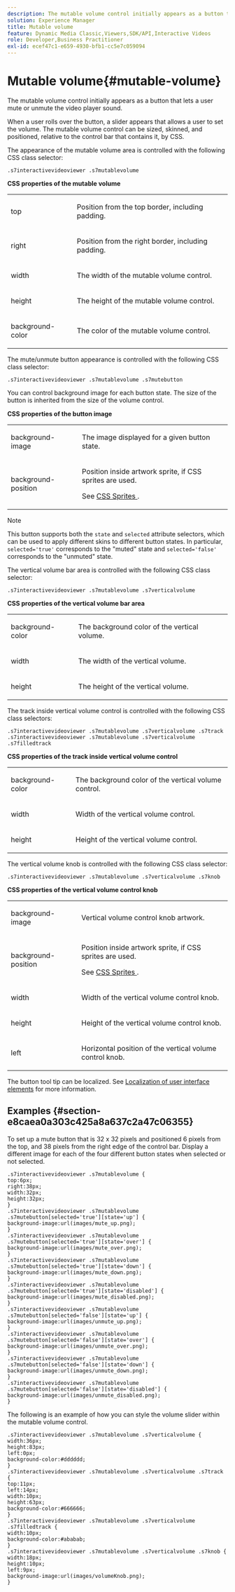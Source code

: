 ```yaml
---
description: The mutable volume control initially appears as a button that lets a user mute or unmute the video player sound.
solution: Experience Manager
title: Mutable volume
feature: Dynamic Media Classic,Viewers,SDK/API,Interactive Videos
role: Developer,Business Practitioner
exl-id: ecef47c1-e659-4930-bfb1-cc5e7c059094
---
```

# Mutable volume{#mutable-volume}

The mutable volume control initially appears as a button that lets a user mute or unmute the video player sound.

<!--<a id="section_061E550C1C1D4DB2BD663A898895B38C"></a>-->

When a user rolls over the button, a slider appears that allows a user to set the volume. The mutable volume control can be sized, skinned, and positioned, relative to the control bar that contains it, by CSS.

The appearance of the mutable volume area is controlled with the following CSS class selector:

```
.s7interactivevideoviewer .s7mutablevolume
```

**CSS properties of the mutable volume**

<table id="table_C48C56E696304C9BAFEE71BA9EA9A174"> 
 <tbody> 
  <tr> 
   <td colname="col1"> <p> <span class="codeph"> top </span> </p> </td> 
   <td colname="col2"> <p> Position from the top border, including padding. </p> </td> 
  </tr> 
  <tr> 
   <td colname="col1"> <p> <span class="codeph"> right </span> </p> </td> 
   <td colname="col2"> <p> Position from the right border, including padding. </p> </td> 
  </tr> 
  <tr> 
   <td colname="col1"> <p> <span class="codeph"> width </span> </p> </td> 
   <td colname="col2"> <p> The width of the mutable volume control. </p> </td> 
  </tr> 
  <tr> 
   <td colname="col1"> <p> <span class="codeph"> height </span> </p> </td> 
   <td colname="col2"> <p>The height of the mutable volume control. </p> </td> 
  </tr> 
  <tr> 
   <td colname="col1"> <p> <span class="codeph"> background-color </span> </p> </td> 
   <td colname="col2"> <p> The color of the mutable volume control. </p> </td> 
  </tr> 
 </tbody> 
</table>

The mute/unmute button appearance is controlled with the following CSS class selector:

```
.s7interactivevideoviewer .s7mutablevolume .s7mutebutton
```

You can control background image for each button state. The size of the button is inherited from the size of the volume control.

**CSS properties of the button image**

<table id="table_46903DCACF314426B67783167ADF7715"> 
 <tbody> 
  <tr> 
   <td colname="col1"> <p> <span class="codeph"> background-image </span> </p> </td> 
   <td colname="col2"> <p> The image displayed for a given button state. </p> </td> 
  </tr> 
  <tr> 
   <td colname="col1"> <p> <span class="codeph"> background-position </span> </p> </td> 
   <td colname="col2"> <p> Position inside artwork sprite, if CSS sprites are used. </p> <p>See <a href="../../../c-html5-aem-asset-viewers/c-html5-aem-int-video/c-html5-aem-int-video-customizingviewer/c-html5-aem-int-video-customizingviewer.md#section-9b6d8d601cb441d08214dada7bb4eddc" format="dita" scope="local"> CSS Sprites </a>. </p> </td> 
  </tr> 
 </tbody> 
</table>

>[!NOTE]
>
>This button supports both the `state` and `selected` attribute selectors, which can be used to apply different skins to different button states. In particular, `selected='true'` corresponds to the "muted" state and `selected='false'` corresponds to the "unmuted" state.

The vertical volume bar area is controlled with the following CSS class selector:

```
.s7interactivevideoviewer .s7mutablevolume .s7verticalvolume
```

**CSS properties of the vertical volume bar area**

<table id="table_966826FB81114362A8D81D1EED38D512"> 
 <tbody> 
  <tr> 
   <td colname="col1"> <p> <span class="codeph"> background-color </span> </p> </td> 
   <td colname="col2"> <p> The background color of the vertical volume. </p> </td> 
  </tr> 
  <tr> 
   <td colname="col1"> <p> <span class="codeph"> width </span> </p> </td> 
   <td colname="col2"> <p> The width of the vertical volume. </p> </td> 
  </tr> 
  <tr> 
   <td colname="col1"> <p> <span class="codeph"> height </span> </p> </td> 
   <td colname="col2"> <p> The height of the vertical volume. </p> </td> 
  </tr> 
 </tbody> 
</table>

The track inside vertical volume control is controlled with the following CSS class selectors:

```
.s7interactivevideoviewer .s7mutablevolume .s7verticalvolume .s7track 
.s7interactivevideoviewer .s7mutablevolume .s7verticalvolume .s7filledtrack
```

**CSS properties of the track inside vertical volume control**

<table id="table_21E9AD3FBC8C4437BA02E5CD1BF7E831"> 
 <tbody> 
  <tr> 
   <td colname="col1"> <p> <span class="codeph"> background-color </span> </p> </td> 
   <td colname="col2"> <p> The background color of the vertical volume control. </p> </td> 
  </tr> 
  <tr> 
   <td colname="col1"> <p> <span class="codeph"> width </span> </p> </td> 
   <td colname="col2"> <p>Width of the vertical volume control. </p> </td> 
  </tr> 
  <tr> 
   <td colname="col1"> <p> <span class="codeph"> height </span> </p> </td> 
   <td colname="col2"> <p>Height of the vertical volume control. </p> </td> 
  </tr> 
 </tbody> 
</table>

The vertical volume knob is controlled with the following CSS class selector:

```
.s7interactivevideoviewer .s7mutablevolume .s7verticalvolume .s7knob
```

**CSS properties of the vertical volume control knob**

<table id="table_709D64AF815341A5B50ED72CCB350F2E"> 
 <tbody> 
  <tr> 
   <td colname="col1"> <p> <span class="codeph"> background-image </span> </p> </td> 
   <td colname="col2"> <p> Vertical volume control knob artwork. </p> </td> 
  </tr> 
  <tr> 
   <td colname="col1"> <p> <span class="codeph"> background-position </span> </p> </td> 
   <td colname="col2"> <p> Position inside artwork sprite, if CSS sprites are used. </p> <p>See <a href="../../../c-html5-aem-asset-viewers/c-html5-aem-int-video/c-html5-aem-int-video-customizingviewer/c-html5-aem-int-video-customizingviewer.md#section-9b6d8d601cb441d08214dada7bb4eddc" format="dita" scope="local"> CSS Sprites </a>. </p> </td> 
  </tr> 
  <tr> 
   <td colname="col1"> <p> <span class="codeph"> width </span> </p> </td> 
   <td colname="col2"> <p>Width of the vertical volume control knob. </p> </td> 
  </tr> 
  <tr> 
   <td colname="col1"> <p> <span class="codeph"> height </span> </p> </td> 
   <td colname="col2"> <p>Height of the vertical volume control knob. </p> </td> 
  </tr> 
  <tr> 
   <td colname="col1"> <p> <span class="codeph"> left </span> </p> </td> 
   <td colname="col2"> <p>Horizontal position of the vertical volume control knob. </p> </td> 
  </tr> 
 </tbody> 
</table>

The button tool tip can be localized. See [Localization of user interface elements](../../../c-html5-aem-asset-viewers/c-html5-aem-int-video/c-html5-aem-int-video-viewer-localization.md#concept-cbfc39344c494eb7b9f6a272cff0cc74) for more information.

## Examples {#section-e8caea0a303c425a8a637c2a47c06355}

To set up a mute button that is 32 x 32 pixels and positioned 6 pixels from the top, and 38 pixels from the right edge of the control bar. Display a different image for each of the four different button states when selected or not selected.

```
.s7interactivevideoviewer .s7mutablevolume { 
top:6px; 
right:38px; 
width:32px; 
height:32px; 
} 
.s7interactivevideoviewer .s7mutablevolume .s7mutebutton[selected='true'][state='up'] { 
background-image:url(images/mute_up.png); 
} 
.s7interactivevideoviewer .s7mutablevolume .s7mutebutton[selected='true'][state='over'] { 
background-image:url(images/mute_over.png); 
} 
.s7interactivevideoviewer .s7mutablevolume .s7mutebutton[selected='true'][state='down'] { 
background-image:url(images/mute_down.png); 
} 
.s7interactivevideoviewer .s7mutablevolume .s7mutebutton[selected='true'][state='disabled'] { 
background-image:url(images/mute_disabled.png); 
} 
.s7interactivevideoviewer .s7mutablevolume .s7mutebutton[selected='false'][state='up'] { 
background-image:url(images/unmute_up.png); 
} 
.s7interactivevideoviewer .s7mutablevolume .s7mutebutton[selected='false'][state='over'] { 
background-image:url(images/unmute_over.png); 
} 
.s7interactivevideoviewer .s7mutablevolume .s7mutebutton[selected='false'][state='down'] { 
background-image:url(images/unmute_down.png); 
} 
.s7interactivevideoviewer .s7mutablevolume .s7mutebutton[selected='false'][state='disabled'] { 
background-image:url(images/unmute_disabled.png); 
}
```

The following is an example of how you can style the volume slider within the mutable volume control.

```
.s7interactivevideoviewer .s7mutablevolume .s7verticalvolume { 
width:36px; 
height:83px; 
left:0px; 
background-color:#dddddd; 
} 
.s7interactivevideoviewer .s7mutablevolume .s7verticalvolume .s7track { 
top:11px; 
left:14px; 
width:10px; 
height:63px; 
background-color:#666666; 
} 
.s7interactivevideoviewer .s7mutablevolume .s7verticalvolume .s7filledtrack { 
width:10px; 
background-color:#ababab; 
} 
.s7interactivevideoviewer .s7mutablevolume .s7verticalvolume .s7knob { 
width:18px; 
height:10px; 
left:9px; 
background-image:url(images/volumeKnob.png); 
}
```
